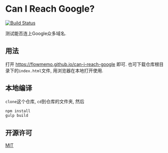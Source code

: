# Can I Reach Google?
[![Build Status](https://travis-ci.org/flowmemo/can-i-reach-google.svg?branch=master)](https://travis-ci.org/flowmemo/can-i-reach-google)

测试能否连上Google众多域名.

## 用法
打开 https://flowmemo.github.io/can-i-reach-google 即可.
也可下载仓库根目录下的`index.html`文件, 用浏览器在本地打开使用.

## 本地编译
`clone`这个仓库, `cd`到仓库的文件夹, 然后
``` bash
npm install
gulp build
```

## 开源许可
[MIT](http://opensource.org/licenses/MIT)
